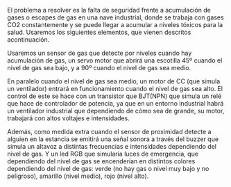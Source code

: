 El problema a resolver es la falta de seguridad frente a acumulación de gases o escapes de 
gas en una nave industrial, donde se trabaja con gases CO2 constantemente y se puede llegar a 
acumular a niveles tóxicos para la salud. Usaremos los siguientes elementos, que vienen 
descritos acontinuación.

Usaremos un sensor de gas que detecte por niveles cuando hay acumulación de gas, un servo 
motor que abrirá una escotilla 45º cuando el nivel de gas sea bajo, y a 90º cuando el nivel de 
gas sea medio.

En paralelo cuando el nivel de gas sea medio, un motor de CC (que simula un ventilador)
entrará en funcionamiento cuando el nivel de gas sea alto. El control de este se hace con un 
transistor que BJT(NPN) que simula un relé que hace de controlador de potencia, ya que en un 
entorno industrial habrá un ventilador industrial que dependiendo de cómo sea de grande, su 
motor, trabajará con altos voltajes e intensidades.

Además, como medida extra cuando el sensor de proximidad detecte a alguien en la estancia 
se emitirá una señal sonora a través del buzzer que simula un altavoz a distintas frecuencias e 
intensidades dependiendo del nivel de gas. Y un led RGB que simularía luces de emergencia, 
que dependiendo del nivel de gas se encenderían en distintos colores dependiendo del nivel de 
gas: verde (no hay gas o nivel muy bajo y no peligroso), amarillo (nivel medio), rojo (nivel 
alto).
